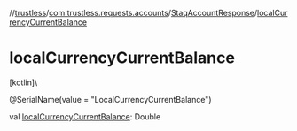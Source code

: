 //[trustless](../../../index.md)/[com.trustless.requests.accounts](../index.md)/[StaqAccountResponse](index.md)/[localCurrencyCurrentBalance](local-currency-current-balance.md)

# localCurrencyCurrentBalance

[kotlin]\

@SerialName(value = &quot;LocalCurrencyCurrentBalance&quot;)

val [localCurrencyCurrentBalance](local-currency-current-balance.md): Double
